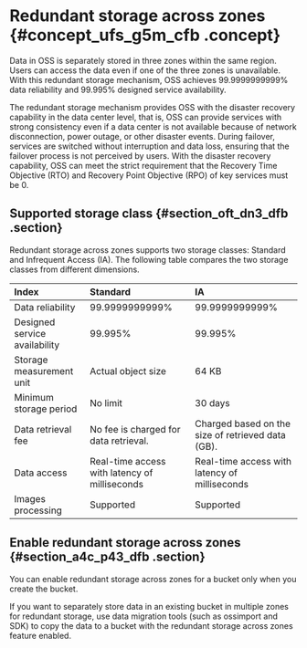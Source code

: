 # Redundant storage across zones {#concept_ufs_g5m_cfb .concept}

Data in OSS is separately stored in three zones within the same region. Users can access the data even if one of the three zones is unavailable. With this redundant storage mechanism, OSS achieves 99.9999999999% data reliability and 99.995% designed service availability.

The redundant storage mechanism provides OSS with the disaster recovery capability in the data center level, that is, OSS can provide services with strong consistency even if a data center is not available because of network disconnection, power outage, or other disaster events. During failover, services are switched without interruption and data loss, ensuring that the failover process is not perceived by users. With the disaster recovery capability, OSS can meet the strict requirement that the Recovery Time Objective \(RTO\) and Recovery Point Objective \(RPO\) of key services must be 0.

## Supported storage class {#section_oft_dn3_dfb .section}

Redundant storage across zones supports two storage classes: Standard and Infrequent Access \(IA\). The following table compares the two storage classes from different dimensions.

|Index|Standard|IA|
|:----|:-------|:-|
|Data reliability|99.9999999999%|99.9999999999%|
|Designed service availability|99.995%|99.995%|
|Storage measurement unit|Actual object size|64 KB|
|Minimum storage period|No limit|30 days|
|Data retrieval fee|No fee is charged for data retrieval.|Charged based on the size of retrieved data \(GB\).|
|Data access|Real-time access with latency of milliseconds|Real-time access with latency of milliseconds|
|Images processing|Supported|Supported|

## Enable redundant storage across zones {#section_a4c_p43_dfb .section}

You can enable redundant storage across zones for a bucket only when you create the bucket.

If you want to separately store data in an existing bucket in multiple zones for redundant storage, use data migration tools \(such as ossimport and SDK\) to copy the data to a bucket with the redundant storage across zones feature enabled.

